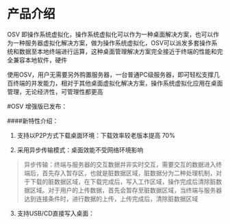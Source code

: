 # 产品介绍

OSV 即操作系统虚拟化，操作系统虚拟化可以作为一种桌面解决方案，也可以作为一种服务器虚拟化解决方案，做为操作系统虚拟化，OSV可以派发多套操作系统和数据至本地终端进行运算，这种桌面管理解决方案完全接近于终端的性能和完全兼容本地软件，硬件

使用OSV，用户无需要另外购置服务器，一台普通PC级服务器，即可轻松支撑几百终端的并发能力，相对于其他桌面虚拟化解决方案，操作系统虚拟化应用在桌面管理，无论经济性，可管理性都更高

#OSV 增强版已发布：


####新特性介绍：


1.  支持以P2P方式下载桌面环境：下载效率较老版本提高 70%

2. 采用异步传输模式：桌面效能不受网络环境影响
>异步传输：终端与服务器的交互数据并非实时交互，需要交互的数据进入终端后，首先存入暂存区，也就是脏数据区域，脏数据分为二种处理机制，对于下载的脏数据区域，在下载完成后，写入工作区域，操作完成后清除脏数据区域。对于用户的上传数据，首先会暂存至脏数据区域，当终端与服务器达到连接条件时，进行数据的上传，上传完成后，清除脏数据区域

3. 支持USB/CD直接写入桌面：



